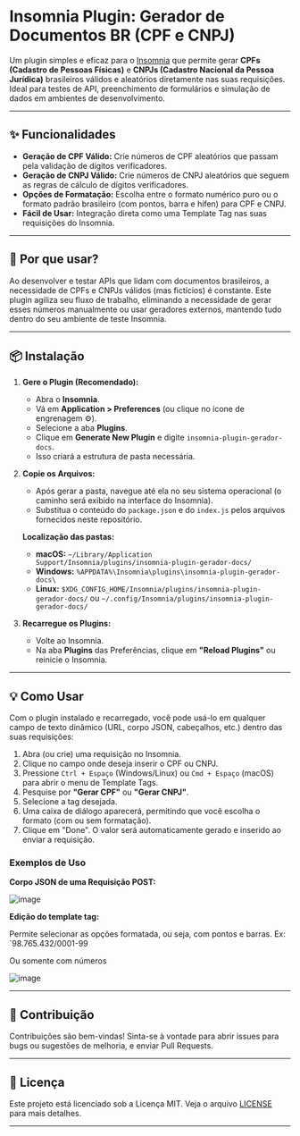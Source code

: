 # Insomnia Plugin: Gerador de Documentos BR (CPF e CNPJ)

[](https://www.google.com/search?q=https://github.com/seu-usuario/seu-repositorio/blob/main/LICENSE)
[](https://www.google.com/search?q=https://insomnia.rest/plugins/insomnia-plugin-gerador-docs)

Um plugin simples e eficaz para o [Insomnia](https://insomnia.rest/) que permite gerar **CPFs (Cadastro de Pessoas Físicas)** e 
**CNPJs (Cadastro Nacional da Pessoa Jurídica)** brasileiros válidos e aleatórios diretamente nas suas requisições.
Ideal para testes de API, preenchimento de formulários e simulação de dados em ambientes de desenvolvimento.

-----

## ✨ Funcionalidades

  * **Geração de CPF Válido:** Crie números de CPF aleatórios que passam pela validação de dígitos verificadores.
  * **Geração de CNPJ Válido:** Crie números de CNPJ aleatórios que seguem as regras de cálculo de dígitos verificadores.
  * **Opções de Formatação:** Escolha entre o formato numérico puro ou o formato padrão brasileiro (com pontos, barra e hífen) para CPF e CNPJ.
  * **Fácil de Usar:** Integração direta como uma Template Tag nas suas requisições do Insomnia.

-----

## 🚀 Por que usar?

Ao desenvolver e testar APIs que lidam com documentos brasileiros, a necessidade de CPFs e CNPJs válidos (mas fictícios) é constante. Este plugin agiliza seu fluxo de trabalho, eliminando a necessidade de gerar esses números manualmente ou usar geradores externos, mantendo tudo dentro do seu ambiente de teste Insomnia.

-----

## 📦 Instalação

1.  **Gere o Plugin (Recomendado):**

      * Abra o **Insomnia**.
      * Vá em **Application \> Preferences** (ou clique no ícone de engrenagem ⚙️).
      * Selecione a aba **Plugins**.
      * Clique em **Generate New Plugin** e digite `insomnia-plugin-gerador-docs`.
      * Isso criará a estrutura de pasta necessária.

2.  **Copie os Arquivos:**

      * Após gerar a pasta, navegue até ela no seu sistema operacional (o caminho será exibido na interface do Insomnia).
      * Substitua o conteúdo do `package.json` e do `index.js` pelos arquivos fornecidos neste repositório.

    **Localização das pastas:**

      * **macOS:** `~/Library/Application Support/Insomnia/plugins/insomnia-plugin-gerador-docs/`
      * **Windows:** `%APPDATA%\Insomnia\plugins\insomnia-plugin-gerador-docs\`
      * **Linux:** `$XDG_CONFIG_HOME/Insomnia/plugins/insomnia-plugin-gerador-docs/` ou `~/.config/Insomnia/plugins/insomnia-plugin-gerador-docs/`

3.  **Recarregue os Plugins:**

      * Volte ao Insomnia.
      * Na aba **Plugins** das Preferências, clique em **"Reload Plugins"** ou reinicie o Insomnia.

-----

## 💡 Como Usar

Com o plugin instalado e recarregado, você pode usá-lo em qualquer campo de texto dinâmico (URL, corpo JSON, cabeçalhos, etc.) dentro das suas requisições:

1.  Abra (ou crie) uma requisição no Insomnia.
2.  Clique no campo onde deseja inserir o CPF ou CNPJ.
3.  Pressione `Ctrl + Espaço` (Windows/Linux) ou `Cmd + Espaço` (macOS) para abrir o menu de Template Tags.
4.  Pesquise por **"Gerar CPF"** ou **"Gerar CNPJ"**.
5.  Selecione a tag desejada.
6.  Uma caixa de diálogo aparecerá, permitindo que você escolha o formato (com ou sem formatação).
7.  Clique em "Done". O valor será automaticamente gerado e inserido ao enviar a requisição.

### Exemplos de Uso

**Corpo JSON de uma Requisição POST:**

![image](https://github.com/user-attachments/assets/db6bd6b2-e75d-494d-88ec-15c7cb2d8e51)

**Edição do template tag:**

Permite selecionar as opções formatada, ou seja, com pontos e barras.
Ex: `98.765.432/0001-99

Ou somente com números

![image](https://github.com/user-attachments/assets/44cee2d4-9aeb-4731-a05d-47b16e95aacb)


-----

## 🤝 Contribuição

Contribuições são bem-vindas\! Sinta-se à vontade para abrir issues para bugs ou sugestões de melhoria, e enviar Pull Requests.

-----

## 📄 Licença

Este projeto está licenciado sob a Licença MIT. Veja o arquivo [LICENSE](https://www.google.com/search?q=LICENSE) para mais detalhes.

-----
